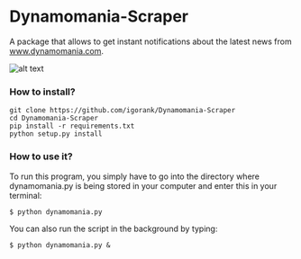 # Dynamomania-Scraper
A package that allows to get instant notifications about the latest news from www.dynamomania.com.

![alt text](https://i.imgur.com/YFNyPIX.jpeg)

### How to install?
```
git clone https://github.com/igorank/Dynamomania-Scraper
cd Dynamomania-Scraper
pip install -r requirements.txt
python setup.py install
```
### How to use it?
To run this program, you simply have to go into the directory where dynamomania.py is being stored in your computer and enter this in your terminal:
```
$ python dynamomania.py
```
You can also run the script in the background by typing:
```
$ python dynamomania.py &
```
